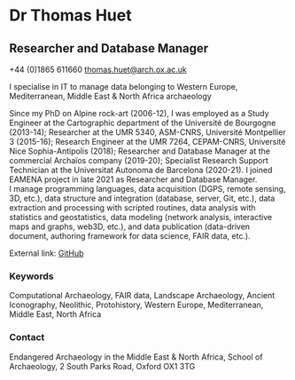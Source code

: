 # Dr Thomas Huet

## Researcher and Database Manager

+44 (0)1865 611660
thomas.huet@arch.ox.ac.uk

I specialise in IT to manage data belonging to Western Europe, Mediterranean, Middle East & North Africa archaeology

Since my PhD on Alpine rock-art (2006-12), I was employed as a Study Engineer at the Cartographic department of the Université de Bourgogne (2013-14); Researcher at the UMR 5340, ASM-CNRS, Université Montpellier 3 (2015-16); Research Engineer at the UMR 7264, CEPAM-CNRS, Université Nice  Sophia-Antipolis (2018); Researcher and Database Manager at the commercial Archaïos company (2019-20); Specialist Research Support Technician at the Universitat Autonoma de Barcelona (2020-21). I joined EAMENA project in late 2021 as Researcher and Database Manager.<br>
I manage programming languages, data acquisition (DGPS, remote sensing, 3D, etc.), data structure and integration (database, server, Git, etc.), data extraction and processing with scripted routines, data analysis with statistics and geostatistics, data modeling (network analysis, interactive maps and graphs, web3D, etc.), and data publication (data-driven document, authoring framework for data science, FAIR data, etc.). 

External link: [GitHub](https://github.com/zoometh/thomashuet#thomas-huet-dr-)

### Keywords

Computational Archaeology, FAIR data, Landscape Archaeology, Ancient Iconography, Neolithic, Protohistory, Western Europe, Mediterranean, Middle East, North Africa 

### Contact

Endangered Archaeology in the Middle East & North Africa, School of Archaeology, 2 South Parks Road, Oxford OX1 3TG
